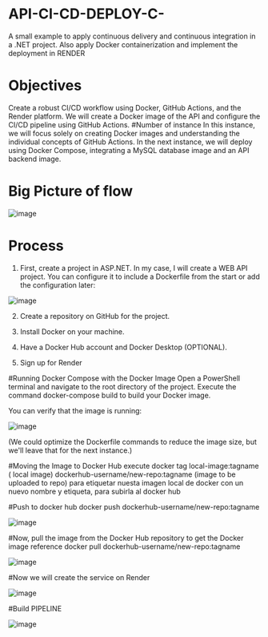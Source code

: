 # API-CI-CD-DEPLOY-C-
A small example to apply continuous delivery and continuous integration in a .NET project. Also apply Docker containerization and implement the deployment in RENDER


# Objectives
Create a robust CI/CD workflow using Docker, GitHub Actions, and the Render platform. We will create a Docker image of the API and configure the CI/CD pipeline using GitHub Actions.
#Number of instance
In this instance, we will focus solely on creating Docker images and understanding the individual concepts of GitHub Actions. In the next instance, we will deploy using Docker Compose, integrating a MySQL database image and an API backend image.

# Big Picture of flow


![image](https://github.com/user-attachments/assets/18402582-c3af-4a5a-a627-bfa33801baf0)


# Process

1. First, create a project in ASP.NET. In my case, I will create a WEB API project. You can configure it to include a Dockerfile from the start or add the configuration later:

![image](https://github.com/user-attachments/assets/9a4e7752-5679-4c21-9e0a-22bb4222298e)

2. Create a repository on GitHub for the project.

3. Install Docker on your machine.

4. Have a Docker Hub account and Docker Desktop (OPTIONAL).

5. Sign up for Render


#Running Docker Compose with the Docker Image
Open a PowerShell terminal and navigate to the root directory of the project. Execute the command docker-compose build to build your Docker image.

You can verify that the image is running:

![image](https://github.com/user-attachments/assets/a36d7486-dedf-446e-9389-0d06f4e53772)

(We could optimize the Dockerfile commands to reduce the image size, but we'll leave that for the next instance.)

#Moving the Image to Docker Hub
execute docker tag local-image:tagname ( local image) dockerhub-username/new-repo:tagname (image to be uploaded to repo)
para etiquetar nuesta imagen local de docker con un nuevo nombre y etiqueta, para subirla al docker hub

#Push to docker hub
docker push dockerhub-username/new-repo:tagname

![image](https://github.com/user-attachments/assets/a020612f-f7a6-4eea-8469-a502bedd7d8a)


#Now, pull the image from the Docker Hub repository to get the Docker image reference
docker pull dockerhub-username/new-repo:tagname

![image](https://github.com/user-attachments/assets/5f02da82-4996-4d62-a4f0-2dcb9e4662b6)


#Now we will create the service on Render

![image](https://github.com/user-attachments/assets/44ffef9e-f145-4b3e-8897-9201434375d3)


#Build PIPELINE

![image](https://github.com/user-attachments/assets/7652f3bd-eed2-4661-8225-c24fc4b2db73)


